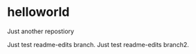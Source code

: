 # helloworld
Just another repostiory

Just test readme-edits branch.
Just test readme-edits branch2.
